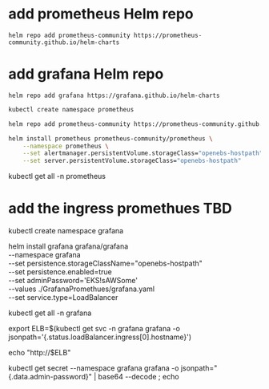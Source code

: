 # add prometheus Helm repo

`helm repo add prometheus-community https://prometheus-community.github.io/helm-charts`

# add grafana Helm repo

`helm repo add grafana https://grafana.github.io/helm-charts`

```sh {"id":"01J87W24JHB4G2J2K78S6TQ10K"}
kubectl create namespace prometheus

helm repo add prometheus-community https://prometheus-community.github.io/helm-charts

helm install prometheus prometheus-community/prometheus \
    --namespace prometheus \
    --set alertmanager.persistentVolume.storageClass="openebs-hostpath" \
    --set server.persistentVolume.storageClass="openebs-hostpath"

```

kubectl get all -n prometheus

# add the ingress promethues TBD

kubectl create namespace grafana

helm install grafana grafana/grafana  
--namespace grafana  
--set persistence.storageClassName="openebs-hostpath"  
--set persistence.enabled=true  
--set adminPassword='EKS!sAWSome'  
--values ./GrafanaPromethues/grafana.yaml  
--set service.type=LoadBalancer

kubectl get all -n grafana

export ELB=$(kubectl get svc -n grafana grafana -o jsonpath='{.status.loadBalancer.ingress[0].hostname}')

echo "http://$ELB"

kubectl get secret --namespace grafana grafana -o jsonpath="{.data.admin-password}" | base64 --decode ; echo
